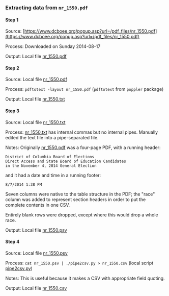 ### Extracting data from `nr_1550.pdf`


#### Step 1

Source: [https://www.dcboee.org/popup.asp?url=/pdf_files/nr_1550.pdf](https://www.dcboee.org/popup.asp?url=/pdf_files/nr_1550.pdf)

Process: Downloaded on Sunday 2014-08-17

Output: Local file [nr_1550.pdf](nr_1550.pdf)


#### Step 2

Source: Local file [nr_1550.pdf](nr_1550.pdf)

Process: `pdftotext -layout nr_1550.pdf` (`pdftotext` from `poppler` package)

Output: Local file [nr_1550.txt](nr_1550.txt)


#### Step 3

Source: Local file [nr_1550.txt](nr_1550.txt)

Process: [nr_1550.txt](nr_1550.txt) has internal commas but no internal
pipes. Manually edited the text file into a pipe-separated file.

Notes: Originally [nr_1550.pdf](nr_1550.pdf) was a four-page PDF, with
a running header:

```
District of Columbia Board of Elections
Direct Access and State Board of Education Candidates
in the November 4, 2014 General Election
```

and it had a date and time in a running footer:

```
8/7/2014 1:38 PM
```

Seven columns were native to the table structure in the PDF;
the "race" column was added to represent section headers in
order to put the complete contents in one CSV.

Entirely blank rows were dropped, except where this would
drop a whole race.

Output: Local file [nr_1550.psv](nr_1550.psv)


#### Step 4

Source: Local file [nr_1550.psv](nr_1550.psv)

Process: `cat nr_1550.psv | ./pipe2csv.py > nr_1550.csv` (local script [pipe2csv.py](pipe2csv.py))

Notes: This is useful because it makes a CSV with appropriate field quoting.

Output: Local file [nr_1550.csv](nr_1550.csv)
